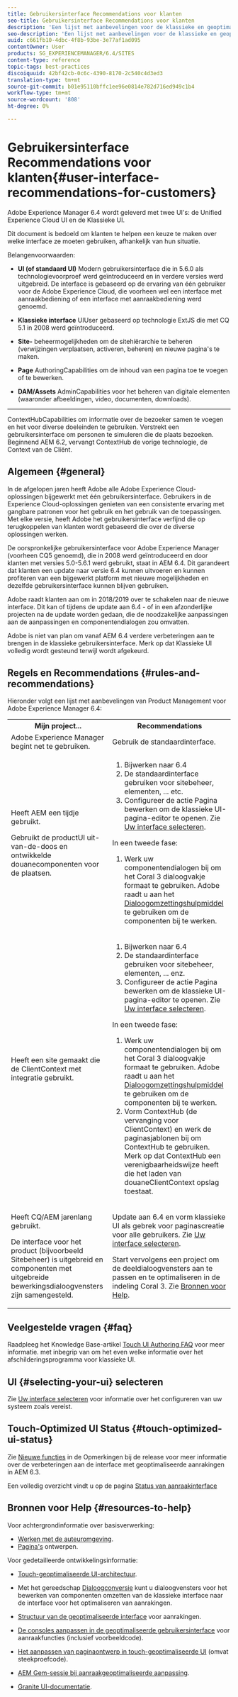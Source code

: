 ```yaml
---
title: Gebruikersinterface Recommendations voor klanten
seo-title: Gebruikersinterface Recommendations voor klanten
description: 'Een lijst met aanbevelingen voor de klassieke en geoptimaliseerde gebruikersinterfaces. '
seo-description: 'Een lijst met aanbevelingen voor de klassieke en geoptimaliseerde gebruikersinterfaces. '
uuid: c661fb10-4dbc-4f8b-93be-3e77af1ad095
contentOwner: User
products: SG_EXPERIENCEMANAGER/6.4/SITES
content-type: reference
topic-tags: best-practices
discoiquuid: 42bf42cb-0c6c-4390-8170-2c540c4d3ed3
translation-type: tm+mt
source-git-commit: b01e95110bffc1ee96e0814e782d716ed949c1b4
workflow-type: tm+mt
source-wordcount: '808'
ht-degree: 0%

---
```



# Gebruikersinterface Recommendations voor klanten{#user-interface-recommendations-for-customers}

Adobe Experience Manager 6.4 wordt geleverd met twee UI&#39;s: de Unified Experience Cloud UI en de Klassieke UI.

Dit document is bedoeld om klanten te helpen een keuze te maken over welke interface ze moeten gebruiken, afhankelijk van hun situatie.

Belangenvoorwaarden:

* **UI (of standaard UI)**
Modern gebruikersinterface die in 5.6.0 als technologievoorproef werd geïntroduceerd en in verdere versies werd uitgebreid. De interface is gebaseerd op de ervaring van één gebruiker voor de Adobe Experience Cloud, die voorheen wel een interface met aanraakbediening of een interface met aanraakbediening werd genoemd.

* **Klassieke interface**
UIUser gebaseerd op technologie ExtJS die met CQ 5.1 in 2008 werd geïntroduceerd.

* **Site-**
beheermogelijkheden om de sitehiërarchie te beheren (verwijzingen verplaatsen, activeren, beheren) en nieuwe pagina&#39;s te maken.

* **Page**
AuthoringCapabilities om de inhoud van een pagina toe te voegen of te bewerken.

* **DAM/Assets**
AdminCapabilities voor het beheren van digitale elementen (waaronder afbeeldingen, video, documenten, downloads).

* ****
ContextHubCapabilities om informatie over de bezoeker samen te voegen en het voor diverse doeleinden te gebruiken. Verstrekt een gebruikersinterface om personen te simuleren die de plaats bezoeken. Beginnend AEM 6.2, vervangt ContextHub de vorige technologie, de Context van de Cliënt.

## Algemeen {#general}

In de afgelopen jaren heeft Adobe alle Adobe Experience Cloud-oplossingen bijgewerkt met één gebruikersinterface. Gebruikers in de Experience Cloud-oplossingen genieten van een consistente ervaring met gangbare patronen voor het gebruik en het gebruik van de toepassingen. Met elke versie, heeft Adobe het gebruikersinterface verfijnd die op terugkoppelen van klanten wordt gebaseerd die over de diverse oplossingen werken.

De oorspronkelijke gebruikersinterface voor Adobe Experience Manager (voorheen CQ5 genoemd), die in 2008 werd geïntroduceerd en door klanten met versies 5.0-5.6.1 werd gebruikt, staat in AEM 6.4. Dit garandeert dat klanten een update naar versie 6.4 kunnen uitvoeren en kunnen profiteren van een bijgewerkt platform met nieuwe mogelijkheden en dezelfde gebruikersinterface kunnen blijven gebruiken.

Adobe raadt klanten aan om in 2018/2019 over te schakelen naar de nieuwe interface. Dit kan of tijdens de update aan 6.4 - of in een afzonderlijke projecten na de update worden gedaan, die de noodzakelijke aanpassingen aan de aanpassingen en componentendialogen zou omvatten.

Adobe is niet van plan om vanaf AEM 6.4 verdere verbeteringen aan te brengen in de klassieke gebruikersinterface. Merk op dat Klassieke UI volledig wordt gesteund terwijl wordt afgekeurd.

## Regels en Recommendations {#rules-and-recommendations}

Hieronder volgt een lijst met aanbevelingen van Product Management voor Adobe Experience Manager 6.4:

<table> 
 <tbody> 
  <tr> 
   <th>Mijn project...</th> 
   <th>Recommendations</th> 
  </tr> 
  <tr> 
   <td>Adobe Experience Manager begint net te gebruiken.</td> 
   <td>Gebruik de standaardinterface.</td> 
  </tr> 
  <tr> 
   <td><p>Heeft AEM een tijdje gebruikt.</p> <p>Gebruikt de productUI uit-van-de-doos en ontwikkelde douanecomponenten voor de plaatsen.<br /> </p> </td> 
   <td> 
    <ol> 
     <li>Bijwerken naar 6.4</li> 
     <li>De standaardinterface gebruiken voor sitebeheer, elementen, ... etc.<br /> </li> 
     <li>Configureer de actie Pagina bewerken om de klassieke UI-pagina-editor te openen. Zie <a href="#selecting-your-ui">Uw interface selecteren</a>.</li> 
    </ol> <p>In een tweede fase:</p> 
    <ol> 
     <li>Werk uw componentendialogen bij om het Coral 3 dialoogvakje formaat te gebruiken. Adobe raadt u aan het <a href="/help/sites-developing/dialog-conversion.md">Dialoogomzettingshulpmiddel</a> te gebruiken om de componenten bij te werken.</li> 
    </ol> </td> 
  </tr> 
  <tr> 
   <td>Heeft een site gemaakt die de ClientContext met integratie gebruikt.<br /> </td> 
   <td> 
    <ol> 
     <li>Bijwerken naar 6.4</li> 
     <li>De standaardinterface gebruiken voor sitebeheer, elementen, ... enz.</li> 
     <li>Configureer de actie Pagina bewerken om de klassieke UI-pagina-editor te openen. Zie <a href="#selecting-your-ui">Uw interface selecteren</a>.</li> 
    </ol> <p>In een tweede fase:</p> 
    <ol> 
     <li>Werk uw componentendialogen bij om het Coral 3 dialoogvakje formaat te gebruiken. Adobe raadt u aan het <a href="/help/sites-developing/dialog-conversion.md">Dialoogomzettingshulpmiddel</a> te gebruiken om de componenten bij te werken.</li> 
     <li>Vorm ContextHub (de vervanging voor ClientContext) en werk de paginasjablonen bij om ContextHub te gebruiken. Merk op dat ContextHub een verenigbaarheidswijze heeft die het laden van douaneClientContext opslag toestaat.</li> 
    </ol> </td> 
  </tr> 
  <tr> 
   <td><p>Heeft CQ/AEM jarenlang gebruikt.</p> <p>De interface voor het product (bijvoorbeeld Sitebeheer) is uitgebreid en componenten met uitgebreide bewerkingsdialoogvensters zijn samengesteld.</p> </td> 
   <td><p>Update aan 6.4 en vorm klassieke UI als gebrek voor paginascreatie voor alle gebruikers. Zie <a href="#selecting-your-ui">Uw interface selecteren</a>.</p> <p>Start vervolgens een project om de deeldialoogvensters aan te passen en te optimaliseren in de indeling Coral 3. Zie <a href="#resources-to-help">Bronnen voor Help</a>.<br /> </p> </td> 
  </tr> 
 </tbody> 
</table>

## Veelgestelde vragen {#faq}

Raadpleeg het Knowledge Base-artikel [Touch UI Authoring FAQ](https://helpx.adobe.com/experience-manager/kb/index/touchui_faq.html) voor meer informatie. met inbegrip van om het even welke informatie over het afschilderingsprogramma voor klassieke UI.

## UI {#selecting-your-ui} selecteren

Zie [Uw interface selecteren](/help/sites-authoring/select-ui.md) voor informatie over het configureren van uw systeem zoals vereist.

## Touch-Optimized UI Status {#touch-optimized-ui-status}

Zie [Nieuwe functies](/help/release-notes/release-notes.md#what-s-new) in de Opmerkingen bij de release voor meer informatie over de verbeteringen aan de interface met geoptimaliseerde aanrakingen in AEM 6.3.

Een volledig overzicht vindt u op de pagina [Status van aanraakinterface](/help/release-notes/touch-ui-features-status.md)

## Bronnen voor Help {#resources-to-help}

Voor achtergrondinformatie over basisverwerking:

* [Werken met de auteuromgeving](/help/sites-authoring/home.md).
* [Pagina&#39;s](/help/sites-authoring/author-environment-tools.md) ontwerpen.

Voor gedetailleerde ontwikkelingsinformatie:

* [Touch-geoptimaliseerde UI-architectuur](/help/sites-developing/touch-ui-concepts.md).
* Met het gereedschap [Dialoogconversie](/help/sites-developing/dialog-conversion.md) kunt u dialoogvensters voor het bewerken van componenten omzetten van de klassieke interface naar de interface voor het optimaliseren van aanrakingen.

* [Structuur van de geoptimaliseerde interface](/help/sites-developing/touch-ui-structure.md) voor aanrakingen.

* [De consoles aanpassen in de geoptimaliseerde gebruikersinterface](/help/sites-developing/customizing-consoles-touch.md)  voor aanraakfuncties (inclusief voorbeeldcode).

* [Het aanpassen van paginaontwerp in touch-geoptimaliseerde UI](/help/sites-developing/customizing-page-authoring-touch.md)  (omvat steekproefcode).

* [AEM Gem-sessie bij aanraakgeoptimaliseerde aanpassing](https://docs.adobe.com/content/ddc/en/gems/user-interface-customization-for-aem-6.html).
* [Granite UI-documentatie](https://helpx.adobe.com/experience-manager/6-4/sites/developing/using/reference-materials/granite-ui/api/index.html).

